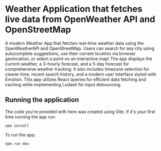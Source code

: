 # Weather Application that fetches live data from OpenWeather API and OpenStreetMap
A modern Weather App that fetches real-time weather data using the OpenWeatherAPI and OpenStreetMap. Users can search for any city using autocomplete suggestions, use their current location via browser geolocation, or select a point on an interactive map!  The app displays the current weather, a 3-hourly forecast, and a 5-day forecast for comprehensive weather tracking.  It also includes timezone selection for clearer time, recent search history, and a modern user interface styled with Emotion.  This app utilizes React queries for efficient data fetching and caching while implementing Lodash for input debouncing.

## Running the application

The code you're provided with here was created using Vite. 
If it's your first time running the app run:
```
npm install
```
To run the app:
```
npm run dev
```
